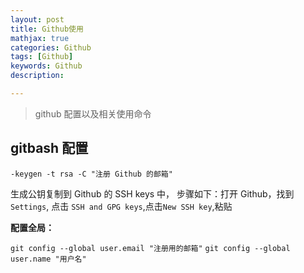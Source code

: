 ```yaml
---
layout: post
title: Github使用
mathjax: true
categories: Github
tags: [Github]
keywords: Github
description: 

---
```


> github 配置以及相关使用命令

## gitbash 配置

`-keygen -t rsa -C "注册 Github 的邮箱"`

生成公钥复制到 Github 的 SSH keys 中， 步骤如下：打开 Github，找到 `Settings`, 点击 `SSH and GPG keys`,点击`New SSH key`,粘贴

**配置全局：**

`git config --global user.email "注册用的邮箱"`
`git config --global user.name "用户名"`